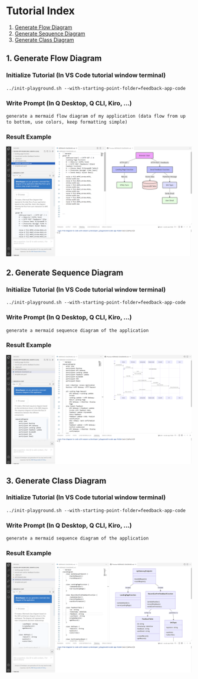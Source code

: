 # Tutorial Index
1. [Generate Flow Diagram](#1-generate-flow-diagram)
2. [Generate Sequence Diagram](#2-generate-sequence-diagram)
3. [Generate Class Diagram](#3-generate-class-diagram)

## 1. Generate Flow Diagram

### Initialize Tutorial (In VS Code tutorial window terminal)
```
../init-playground.sh --with-starting-point-folder=feedback-app-code
```

### Write Prompt (In Q Desktop, Q CLI, Kiro, ...)
```
generate a mermaid flow diagram of my application (data flow from up to bottom, use colors, keep formatting simple)
```

### Result Example
![mermaid flow diagram](../screenshots/mermaid-flow-diagram.png)

## 2. Generate Sequence Diagram

### Initialize Tutorial (In VS Code tutorial window terminal)
```
../init-playground.sh --with-starting-point-folder=feedback-app-code
```

### Write Prompt (In Q Desktop, Q CLI, Kiro, ...)
```
generate a mermaid sequence diagram of the application
```

### Result Example
![mermaid sequence diagram](../screenshots/mermaid-sequence-diagram.png)

## 3. Generate Class Diagram

### Initialize Tutorial (In VS Code tutorial window terminal)
```
../init-playground.sh --with-starting-point-folder=feedback-app-code
```

### Write Prompt (In Q Desktop, Q CLI, Kiro, ...)
```
generate a mermaid sequence diagram of the application
```

### Result Example
![mermaid class diagram](../screenshots/mermaid-class-diagram.png)

